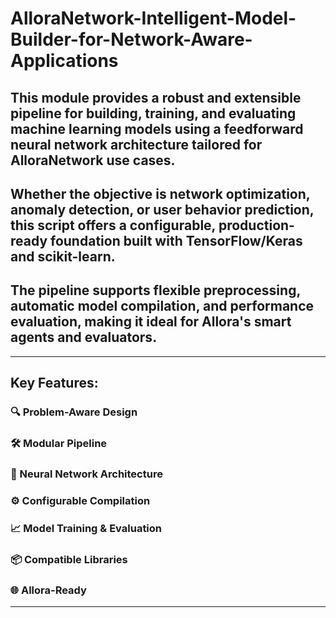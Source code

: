 # AlloraNetwork-Intelligent-Model-Builder-for-Network-Aware-Applications

## This module provides a robust and extensible pipeline for building, training, and evaluating machine learning models using a feedforward neural network architecture tailored for AlloraNetwork use cases.

## Whether the objective is network optimization, anomaly detection, or user behavior prediction, this script offers a configurable, production-ready foundation built with TensorFlow/Keras and scikit-learn.

## The pipeline supports flexible preprocessing, automatic model compilation, and performance evaluation, making it ideal for Allora's smart agents and evaluators.
---

##  Key Features:
   ### 🔍 Problem-Aware Design
   ###  🛠️ Modular Pipeline
   ###  🧠 Neural Network Architecture
   ###  ⚙️ Configurable Compilation
   ###  📈 Model Training & Evaluation
   ###  📦 Compatible Libraries 
   ###  🌐 Allora-Ready

  ---

  

